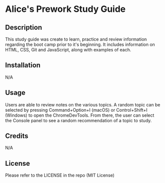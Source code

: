 # Alice's Prework Study Guide

## Description

This study guide was create to learn, practice and review information regarding the boot camp prior to it's beginning. It includes information on HTML, CSS, Git and JavaScript, along with examples of each.

## Installation

N/A

## Usage

Users are able to review notes on the various topics. A random topic can be selected by pressing Command+Option+I (macOS) or Control+Shift+I (Windows) to open the ChromeDevTools. From there, the user can select the Console panel to see a random recommendation of a topic to study.

## Credits

N/A

## License

Please refer to the LICENSE in the repo (MIT License)

